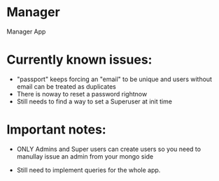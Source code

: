 # Manager
Manager App


# Currently known issues:

* "passport" keeps forcing an "email" to be unique and users without email can be treated as duplicates
* There is noway  to reset a password rightnow
* Still needs to find a way to set a Superuser at init time

# Important notes:

* ONLY Admins and Super users can create users so you need to manullay issue an admin from your mongo side

* Still need to implement queries for the whole app.


